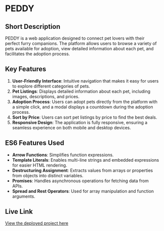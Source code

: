 # PEDDY

## Short Description
PEDDY is a web application designed to connect pet lovers with their perfect furry companions. The platform allows users to browse a variety of pets available for adoption, view detailed information about each pet, and facilitates the adoption process.

## Key Features
1. **User-Friendly Interface**: Intuitive navigation that makes it easy for users to explore different categories of pets.
2. **Pet Listings**: Displays detailed information about each pet, including images, descriptions, and prices.
3. **Adoption Process**: Users can adopt pets directly from the platform with a simple click, and a modal displays a countdown during the adoption process.
4. **Sort by Price**: Users can sort pet listings by price to find the best deals.
5. **Responsive Design**: The application is fully responsive, ensuring a seamless experience on both mobile and desktop devices.

## ES6 Features Used
- **Arrow Functions**: Simplifies function expressions.
- **Template Literals**: Enables multi-line strings and embedded expressions for easier HTML rendering.
- **Destructuring Assignment**: Extracts values from arrays or properties from objects into distinct variables.
- **Promises**: Handles asynchronous operations for fetching data from APIs.
- **Spread and Rest Operators**: Used for array manipulation and function arguments.

## Live Link
[View the deployed project here](https://your-live-link.com)
